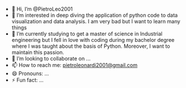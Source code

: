 - 👋 Hi, I’m @PietroLeo2001
- 👀 I’m interested in deep diving the application of python code to data visualization and data analysis. I am very bad but I want to learn many things
- 🌱 I’m currently studying to get a master of science in Industrial engineering but I fell in love with coding during my bachelor degree where I was taught about the basis of Python. Moreover, I want to maintain this passion.
- 💞️ I’m looking to collaborate on ...
- 📫 How to reach me: pietroleonardi2001@gmail.com
- 😄 Pronouns: ...
- ⚡ Fun fact: ...

<!---
PietroLeo2001/PietroLeo2001 is a ✨ special ✨ repository because its `README.md` (this file) appears on your GitHub profile.
You can click the Preview link to take a look at your changes.
--->
